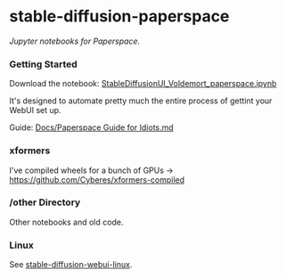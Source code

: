 # stable-diffusion-paperspace

_Jupyter notebooks for Paperspace._

### Getting Started

Download the notebook: [StableDiffusionUI_Voldemort_paperspace.ipynb](https://github.com/Engineer-of-Stuff/stable-diffusion-paperspace/blob/master/StableDiffusionUI_Voldemort_paperspace.ipynb)

It's designed to automate pretty much the entire process of gettint your WebUI set up.

Guide: [Docs/Paperspace Guide for Idiots.md](https://github.com/Engineer-of-Stuff/stable-diffusion-paperspace/blob/main/docs/Paperspace%20Guide%20for%20Idiots.md)

### xformers

I've compiled wheels for a bunch of GPUs → https://github.com/Cyberes/xformers-compiled

### /other Directory

Other notebooks and old code.

### Linux

See [stable-diffusion-webui-linux](https://github.com/Cyberes/stable-diffusion-webui-linux).

